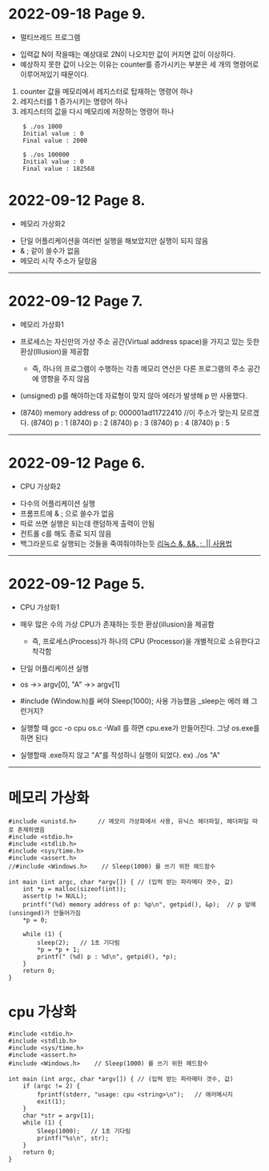 # 2022-09-18 Page 9.
* 멀티쓰레드 프로그램

+ 입력값 N이 작을때는 예상대로 2N이 나오지만 값이 커지면 값이 이상하다.
+ 예상하지 못한 값이 나오는 이유는 counter를 증가시키는 부분은 세 개의 명령어로 이루어져있기 때문이다.
1. counter 값을 메모리에서 레지스터로 탑재하는 명령어 하나
2. 레지스터를 1 증가시키는 명령어 하나
3. 레지스터의 값을 다시 메모리에 저장하는 명령어 하나
```
    $ ./os 1000
    Initial value : 0 
    Final value : 2000

    $ ./os 100000
    Initial value : 0
    Final value : 182568
```

# 2022-09-12 Page 8.
* 메모리 가상화2

+ 단일 어플리케이션을 여러번 실행을 해보았지만 실행이 되지 않음
+ & ; 같이 쓸수가 없음
+ 메모리 시작 주소가 달랐음
***
# 2022-09-12 Page 7.
* 메모리 가상화1

+ 프로세스는 자신만의 가상 주소 공간(Virtual address space)을 가지고 있는 듯한 환상(Illusion)을 제공함
    + 즉, 하나의 프로그램이 수행하는 각종 메모리 연산은 다른 프로그램의 주소 공간에 영향을 주지 않음

+ (unsigned) p를 해야하는데 자료형이 맞지 않아 에러가 발생해 p 만 사용했다.
+   (8740) memory address of p: 000001ad11722410 //이 주소가 맞는지 모르겠다.
    (8740) p : 1
    (8740) p : 2
    (8740) p : 3
    (8740) p : 4
    (8740) p : 5
***
# 2022-09-12 Page 6.
* CPU 가상화2

+ 다수의 어플리케이션 실행
+ 프롬프트에 & ; 으로 쓸수가 없음
+ 따로 쓰면 실행은 되는데 랜덤하게 출력이 안됨
+ 컨트롤 c를 해도 종료 되지 않음
+ 백그라운드로 실행되는 것들을 죽여줘야하는듯
[리눅스 &, &&, ;, || 사용법](https://opentutorials.org/module/2538/15818)
***
# 2022-09-12 Page 5.
* CPU 가상화1
+ 매우 많은 수의 가상 CPU가 존재하는 듯한 환상(illusion)을 제공함
    + 즉, 프로세스(Process)가 하나의 CPU (Processor)을 개별적으로 소유한다고 착각함

+ 단일 어플리케이션 실행

+ os ->> argv[0], "A" ->> argv[1]
+ #include (Window.h)를 써야 Sleep(1000); 사용 가능했음 _sleep는 에러 왜 그런거지?
+ 실행할 때 gcc -o cpu os.c -Wall 를 하면 cpu.exe가 만들어진다. 그냥 os.exe를 하면 된다
+ 실행할때 .exe하지 않고 "A"를 작성하니 실행이 되었다. ex) ./os "A"
***

# 메모리 가상화
```
#include <unistd.h>      // 메모리 가상화에서 사용, 유닉스 헤더파일, 헤더파일 따로 존재하였음
#include <stdio.h>
#include <stdlib.h>
#include <sys/time.h>
#include <assert.h>
//#include <Windows.h>    // Sleep(1000) 를 쓰기 위한 헤드함수

int main (int argc, char *argv[]) { // (입력 받는 파라메타 갯수, 값)
    int *p = malloc(sizeof(int));
    assert(p != NULL);
    printf("(%d) memory address of p: %p\n", getpid(), &p);  // p 앞에 (unsinged)가 안들어가짐
    *p = 0;

    while (1) {
        sleep(2);   // 1초 기다림
        *p = *p + 1;
        printf(" (%d) p : %d\n", getpid(), *p);
    }
    return 0;
}
```
# cpu 가상화
```
#include <stdio.h>
#include <stdlib.h>
#include <sys/time.h>
#include <assert.h>
#include <Windows.h>    // Sleep(1000) 를 쓰기 위한 헤드함수

int main (int argc, char *argv[]) { // (입력 받는 파라메타 갯수, 값)
    if (argc != 2) {
        fprintf(stderr, "usage: cpu <string>\n");   // 에러메시지
        exit(1);
    }
    char *str = argv[1];
    while (1) {
        Sleep(1000);   // 1초 기다림
        printf("%s\n", str);
    }
    return 0;
}
```